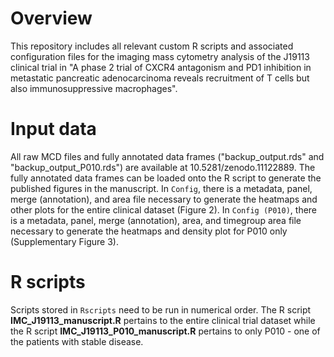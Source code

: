 # Overview
This repository includes all relevant custom R scripts and associated configuration files for the imaging mass cytometry analysis of the J19113 clinical trial in "A phase 2 trial of CXCR4 antagonism and PD1 inhibition in metastatic pancreatic adenocarcinoma reveals recruitment of T cells but also immunosuppressive macrophages".

# Input data
All raw MCD files and fully annotated data frames ("backup_output.rds" and "backup_output_P010.rds") are available at 10.5281/zenodo.11122889. 
The fully annotated data frames can be loaded onto the R script to generate the published figures in the manuscript. 
In `Config`, there is a metadata, panel, merge (annotation), and area file necessary to generate the heatmaps and other plots for the entire clinical dataset (Figure 2).
In `Config (P010)`, there is a metadata, panel, merge (annotation), area, and timegroup area file necessary to generate the heatmaps and density plot for P010 only (Supplementary Figure 3).

# R scripts
Scripts stored in `Rscripts` need to be run in numerical order. 
The R script **IMC_J19113_manuscript.R** pertains to the entire clinical trial dataset while the R script **IMC_J19113_P010_manuscript.R** pertains to only P010 - one of the patients with stable disease.

